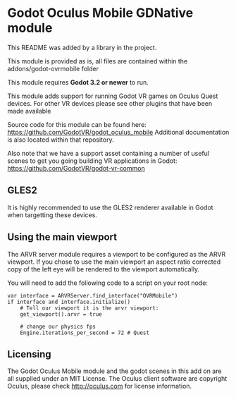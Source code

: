 # Godot Oculus Mobile GDNative module

This README was added by a library in the project.

This module is provided as is, all files are contained within the addons/godot-ovrmobile folder

This module requires **Godot 3.2 or newer** to run.

This module adds support for running Godot VR games on Oculus Quest devices.
For other VR devices please see other plugins that have been made available 

Source code for this module can be found here:
https://github.com/GodotVR/godot_oculus_mobile
Additional documentation is also located within that repository.

Also note that we have a support asset containing a number of useful scenes to get you going building VR applications in Godot:
https://github.com/GodotVR/godot-vr-common

GLES2
-----
It is highly recommended to use the GLES2 renderer available in Godot when targetting these devices. 

Using the main viewport
-----------------------
The ARVR server module requires a viewport to be configured as the ARVR viewport. If you chose to use the main viewport an aspect ratio corrected copy of the left eye will be rendered to the viewport automatically.

You will need to add the following code to a script on your root node:

```
var interface = ARVRServer.find_interface("OVRMobile")
if interface and interface.initialize()
	# Tell our viewport it is the arvr viewport:
	get_viewport().arvr = true

	# change our physics fps
	Engine.iterations_per_second = 72 # Quest
```

Licensing
---------
The Godot Oculus Mobile module and the godot scenes in this add on are all supplied under an MIT License.
The Oculus client software are copyright Oculus, please check http://oculus.com for license information.
